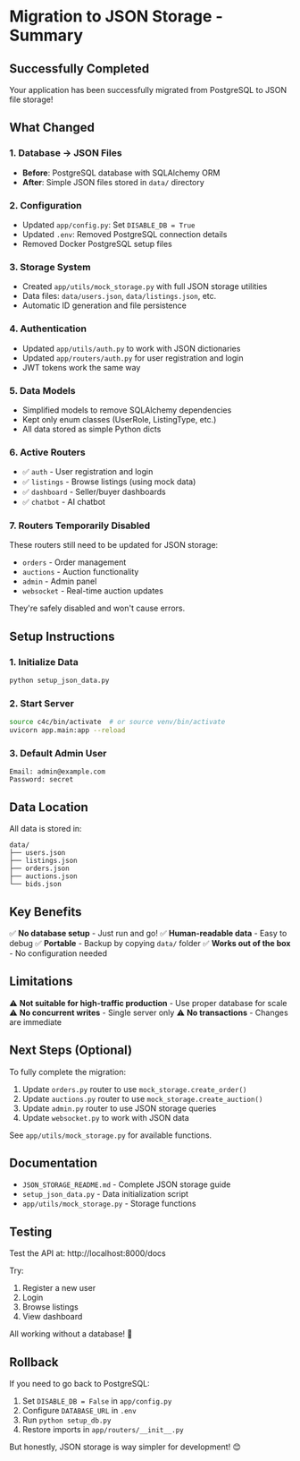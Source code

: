 # Migration to JSON Storage - Summary

## Successfully Completed

Your application has been successfully migrated from PostgreSQL to JSON file storage!

## What Changed

### 1. Database → JSON Files
- **Before**: PostgreSQL database with SQLAlchemy ORM
- **After**: Simple JSON files stored in `data/` directory

### 2. Configuration
- Updated `app/config.py`: Set `DISABLE_DB = True`
- Updated `.env`: Removed PostgreSQL connection details
- Removed Docker PostgreSQL setup files

### 3. Storage System
- Created `app/utils/mock_storage.py` with full JSON storage utilities
- Data files: `data/users.json`, `data/listings.json`, etc.
- Automatic ID generation and file persistence

### 4. Authentication
- Updated `app/utils/auth.py` to work with JSON dictionaries
- Updated `app/routers/auth.py` for user registration and login
- JWT tokens work the same way

### 5. Data Models
- Simplified models to remove SQLAlchemy dependencies
- Kept only enum classes (UserRole, ListingType, etc.)
- All data stored as simple Python dicts

### 6. Active Routers
- ✅ `auth` - User registration and login
- ✅ `listings` - Browse listings (using mock data)
- ✅ `dashboard` - Seller/buyer dashboards
- ✅ `chatbot` - AI chatbot

### 7. Routers Temporarily Disabled
These routers still need to be updated for JSON storage:
- `orders` - Order management
- `auctions` - Auction functionality  
- `admin` - Admin panel
- `websocket` - Real-time auction updates

They're safely disabled and won't cause errors.

## Setup Instructions

### 1. Initialize Data
```bash
python setup_json_data.py
```

### 2. Start Server
```bash
source c4c/bin/activate  # or source venv/bin/activate
uvicorn app.main:app --reload
```

### 3. Default Admin User
```
Email: admin@example.com
Password: secret
```

## Data Location

All data is stored in:
```
data/
├── users.json
├── listings.json
├── orders.json
├── auctions.json
└── bids.json
```

## Key Benefits

✅ **No database setup** - Just run and go!
✅ **Human-readable data** - Easy to debug
✅ **Portable** - Backup by copying `data/` folder
✅ **Works out of the box** - No configuration needed

## Limitations

⚠️ **Not suitable for high-traffic production** - Use proper database for scale
⚠️ **No concurrent writes** - Single server only
⚠️ **No transactions** - Changes are immediate

## Next Steps (Optional)

To fully complete the migration:

1. Update `orders.py` router to use `mock_storage.create_order()`
2. Update `auctions.py` router to use `mock_storage.create_auction()`
3. Update `admin.py` router to use JSON storage queries
4. Update `websocket.py` to work with JSON data

See `app/utils/mock_storage.py` for available functions.

## Documentation

- `JSON_STORAGE_README.md` - Complete JSON storage guide
- `setup_json_data.py` - Data initialization script
- `app/utils/mock_storage.py` - Storage functions

## Testing

Test the API at: http://localhost:8000/docs

Try:
1. Register a new user
2. Login
3. Browse listings
4. View dashboard

All working without a database! 🎉

## Rollback

If you need to go back to PostgreSQL:
1. Set `DISABLE_DB = False` in `app/config.py`
2. Configure `DATABASE_URL` in `.env`
3. Run `python setup_db.py`
4. Restore imports in `app/routers/__init__.py`

But honestly, JSON storage is way simpler for development! 😊

